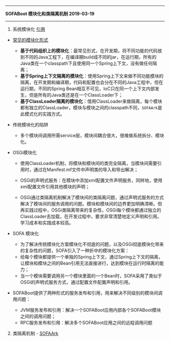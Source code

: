 ******************************************
**SOFABoot 模块化和类隔离机制     2019-03-19**
*****************************************

1. 系统模块化 [引用](https://www.sofastack.tech/posts/2018-07-25-01)
  - [常见的模块化形式](https://www.sofastack.tech/posts/2018-07-21-01)
    - **基于代码组织上的模块化**：最常见形式，在开发期，将不同功能的代码放到不同的Java工程下，在编译期build成不同的jar，在运行期，所有的Java类在一个classpath下且使用同一个Spring上下文，没有做任何隔离；
    - **基于Spring上下文隔离的模块化**：使用Spring上下文来做不同功能模块的隔离，在开发期和编译期，代码和配置也会分在不同的Java工程中，但在运行期，不同的Spring Bean相互不可见，IoC只在同一个上下文内部发生，但是所有的Java类还是在一个ClassLoader下；
    - **基于ClassLoader隔离的模块化**：借用ClassLoader来做隔离，每个模块都有独立的ClassLoader，模块与模块之间的classpath不同，`SOFAArk`是此模式化的实践方式。

  - 传统模块化的陷阱
    - 多个模块间调用所需service层，模块间耦合很大，很难做系统拆分、模块化。
  
  - OSGi模块化
    - 使用ClassLoader机制，将模块和模块间的类完全隔离，当模块间需要引用时，通过在Manifest.mf文件中声明类的导入和导出解决；
    - OSGi的声明式服务：在模块中添加xml配置文件声明服务，同样地，使用xml配置文件引用其他模块的声明；
    
    - OSGi通过类隔离机制解决了模块间的类隔离问题，通过声明式服务的方式解决了模块间的服务调用的问题。模块和模块间的边界更加明确清晰。但再实践过程中，OSGi类隔离带来的复杂性，OSGi每个模块都通过独立的ClassLoader去加载，在开发过程中，要求非常清楚地定义声明和引用。学习成本和实践成本较高。
  
  - SOFA 模块化
    - 为了解决传统模块化方案模块化不彻底的问题，以及OSGi彻底模块化带来的复杂性的问题，SOFA引入了一种折中的模块化方案：
    - 给每个模块都提供一个单独的Spring上下文，通过Spring上下文的隔离，让模块和模块之间的Bean引用无法直接进行，达到模块在运行时隔离的能力；
    - 当一个模块需要调用另一个模块里面的一个Bean时，SOFA采用了类似于OSGi的声明式服务方式，通过配置文件配置声明和引用。
    
  - SOFABoot提供了两种形式的服务发布和引用，用来解决不同级别的模块间调用问题：
    - JVM服务发布和引用：解决一个SOFABoot应用内部各个SOFABoot模块之间的调用问题；
    - RPC服务发布和引用：解决多个SOFABoot应用之间的远程调用问题

2. 类隔离机制 - [SOFAArk](https://zhuanlan.zhihu.com/p/36909393)









